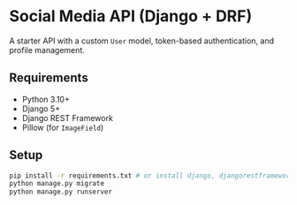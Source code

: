 # Social Media API (Django + DRF)


A starter API with a custom `User` model, token-based authentication, and profile management.


## Requirements
- Python 3.10+
- Django 5+
- Django REST Framework
- Pillow (for `ImageField`)


## Setup
```bash
pip install -r requirements.txt # or install django, djangorestframework, Pillow
python manage.py migrate
python manage.py runserver